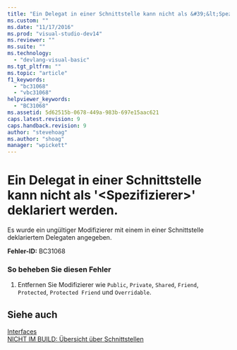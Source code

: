 ```yaml
---
title: "Ein Delegat in einer Schnittstelle kann nicht als &#39;&lt;Spezifizierer&gt;&#39; deklariert werden. | Microsoft Docs"
ms.custom: ""
ms.date: "11/17/2016"
ms.prod: "visual-studio-dev14"
ms.reviewer: ""
ms.suite: ""
ms.technology: 
  - "devlang-visual-basic"
ms.tgt_pltfrm: ""
ms.topic: "article"
f1_keywords: 
  - "bc31068"
  - "vbc31068"
helpviewer_keywords: 
  - "BC31068"
ms.assetid: 5d62515b-0678-449a-983b-697e15aac621
caps.latest.revision: 9
caps.handback.revision: 9
author: "stevehoag"
ms.author: "shoag"
manager: "wpickett"
---
```

# Ein Delegat in einer Schnittstelle kann nicht als &#39;&lt;Spezifizierer&gt;&#39; deklariert werden.
Es wurde ein ungültiger Modifizierer mit einem in einer Schnittstelle deklariertem Delegaten angegeben.  
  
 **Fehler\-ID:** BC31068  
  
### So beheben Sie diesen Fehler  
  
1.  Entfernen Sie Modifizierer wie `Public`, `Private`, `Shared`, `Friend`, `Protected`, `Protected Friend` und `Overridable`.  
  
## Siehe auch  
 [Interfaces](../../visual-basic/programming-guide/language-features/interfaces/index.md)   
 [NICHT IM BUILD: Übersicht über Schnittstellen](http://msdn.microsoft.com/de-de/f96bb470-c1b8-4c73-89bc-6f536b798da1)